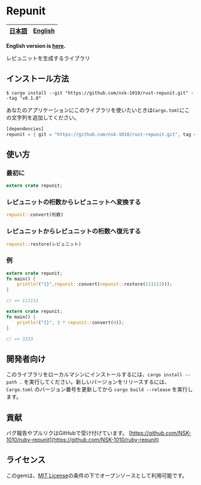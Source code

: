 # Repunit
<table>
<thead>
<tr>
<th style="text-align:center">
<a href="README_ja.md">日本語</a>
</th>
<th style="text-align:center">
<a href="README.md">English</a>
</th>
</tr>
</thead>
</table>

**English version is [here](./README.md).**

レピュニットを生成するライブラリ

## インストール方法

    $ cargo install --git "https://github.com/nsk-1010/rust-repunit.git" --tag "v0.1.0"

あなたのアプリケーションにこのライブラリを使いたいときは`Cargo.toml`にこの文字列を追加してください。

```rust
[dependencies]
repunit = { git = "https://github.com/nsk-1010/rust-repunit.git", tag = "v0.1.0" }
```

## 使い方

### 最初に
```rust
extern crate repunit;
```

### レピュニットの桁数からレピュニットへ変換する
```rust
repunit::convert(桁数)
```
### レピュニットからレピュニットの桁数へ復元する
```rust
repunit::restore(レピュニット)
```
### 例
```rust
extern crate repunit;
fn main() {
    println!("{}",repunit::convert(repunit::restore(111111)));
}

// => 111111
```
```rust
extern crate repunit;
fn main() {
    println!("{}", 3 * repunit::convert(4));
}

// => 3333
```

## 開発者向け

このライブラリをローカルマシンにインストールするには、`cargo install --path .` を実行してください。新しいバージョンをリリースするには、`Cargo.toml` のバージョン番号を更新してから `cargo build --release` を実行します。

## 貢献

バグ報告やプルリクはGitHubで受け付けています。 [https://github.com/NSK-1010/ruby-repunit](https://github.com/NSK-1010/ruby-repunit)

## ライセンス

このgemは、[MIT License](https://opensource.org/licenses/MIT)の条件の下でオープンソースとして利用可能です。